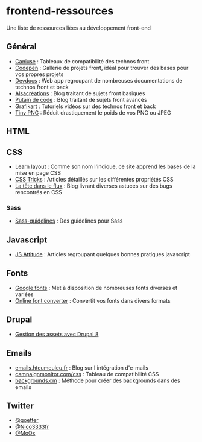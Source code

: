 # frontend-ressources
Une liste de ressources liées au développement front-end

## Général
* [Caniuse](http://caniuse.com) : Tableaux de compatibilité des technos front
* [Codepen](http://codepen.io) : Gallerie de projets front, idéal pour trouver des bases pour vos propres projets
* [Devdocs](http://devdocs.io) : Web app regroupant de nombreuses documentations de technos front et back
* [Alsacréations](http://www.alsacreations.com) : Blog traitant de sujets front basiques
* [Putain de code](http://putaindecode.io) : Blog traitant de sujets front avancés
* [Grafikart](http://grafikart.fr) : Tutoriels vidéos sur des technos front et back
* [Tiny PNG](https://tinypng.com) : Réduit drastiquement le poids de vos PNG ou JPEG

## HTML



## CSS
* [Learn layout](http://fr.learnlayout.com) : Comme son nom l'indique, ce site apprend les bases de la mise en page CSS
* [CSS Tricks](https://css-tricks.com) : Articles détaillés sur les différentes propriétés CSS
* [La tête dans le flux](https://blog.goetter.fr) : Blog livrant diverses astuces sur des bugs rencontrés en CSS

### Sass
* [Sass-guidelines](https://sass-guidelin.es/fr) : Des guidelines pour Sass


## Javascript
* [JS Attitude](http://www.js-attitude.fr) : Articles regroupant quelques bonnes pratiques javascript

## Fonts
* [Google fonts](https://fonts.google.com) : Met à disposition de nombreuses fonts diverses et variées
* [Online font converter](https://onlinefontconverter.com) : Convertit vos fonts dans divers formats

## Drupal
* [Gestion des assets avec Drupal 8](http://flocondetoile.fr/blog/la-gestion-des-librairies-avec-drupal-8)

## Emails
* [emails.hteumeuleu.fr](http://emails.hteumeuleu.fr) : Blog sur l'intégration d'e-mails
* [campaignmonitor.com/css](https://www.campaignmonitor.com/css) : Tableau de compatibilité CSS
* [backgrounds.cm](https://backgrounds.cm) : Méthode pour créer des backgrounds dans des emails

## Twitter
* [@goetter](https://twitter.com/goetter)
* [@Nico3333fr](https://twitter.com/Nico3333fr)
* [@MoOx](https://twitter.com/MoOx)
